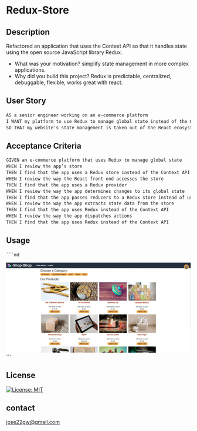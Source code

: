 # Redux-Store

## Description

Refactored an application that uses the Context API so that it handles state using the open source JavaScript library Redux.

- What was your motivation? simplify state management in more complex applications. 
- Why did you build this project? Redux is predictable, centralized, debuggable, flexible, works great with react.

## User Story

```md
AS a senior engineer working on an e-commerce platform
I WANT my platform to use Redux to manage global state instead of the Context API
SO THAT my website's state management is taken out of the React ecosystem
```
## Acceptance Criteria

```md
GIVEN an e-commerce platform that uses Redux to manage global state
WHEN I review the app’s store
THEN I find that the app uses a Redux store instead of the Context API
WHEN I review the way the React front end accesses the store
THEN I find that the app uses a Redux provider
WHEN I review the way the app determines changes to its global state
THEN I find that the app passes reducers to a Redux store instead of using the Context API
WHEN I review the way the app extracts state data from the store
THEN I find that the app uses Redux instead of the Context API
WHEN I review the way the app dispatches actions
THEN I find that the app uses Redux instead of the Context API
```
## Usage


    ```md
!['application homepage screen shot'](client\src\assets\redux-store_ScreenShot.JPG)
    ```



## License

[![License: MIT](https://img.shields.io/badge/License-MIT-yellow.svg)](https://opensource.org/licenses/MIT)



## contact

jose22gw@gmail.com


